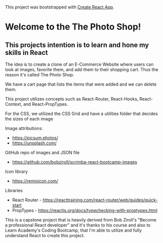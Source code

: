 This project was bootstrapped with [Create React App](https://github.com/facebook/create-react-app).

# Welcome to the The Photo Shop!

## This projects intention is to learn and hone my skills in React

The idea is to create a clone of an E-Commerce Website where users can look at images, favorite them, and add them to their shopping cart. Thus the reason it's called The Photo Shop.

We have a cart page that lists the items that were added and we can delete them.

This project utilizes concepts such as React-Router, React-Hooks, React-Context, and React-PropTypes.

For the CSS, we utilized the CSS Grid and have a utilities folder that decides the sizes of each image 

Image attributions:
* https://picsum.photos/
* https://unsplash.com/

GitHub repo of images and JSON file
* https://github.com/bobziroll/scrimba-react-bootcamp-images

Icon library
* https://remixicon.com/

Libraries
* React Router - https://reacttraining.com/react-router/web/guides/quick-start
* PropTypes - https://reactjs.org/docs/typechecking-with-proptypes.html

This is a capstone project that is heavily derived from Bob Ziroll's "Become a professional React developer" and it's thanks to his course and also to Learn Academy's Coding Bootcamp, that I'm able to utilize and fully understand React to create this project.
